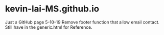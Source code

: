 # kevin-lai-MS.github.io
Just a GitHub page
5-10-19
Remove footer function that allow email contact.
Still have in the generic.html for Reference.

